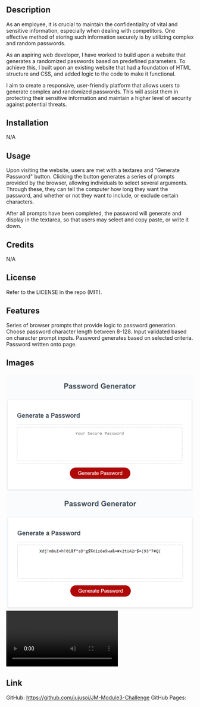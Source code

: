 # <Password Generator>

## Description

As an employee, it is crucial to maintain the confidentiality of vital and sensitive information, especially when dealing with competitors. One effective method of storing such information securely is by utilizing complex and random passwords.

As an aspiring web developer, I have worked to build upon a website that generates a randomized passwords based on predefined parameters. To achieve this, I built upon an existing website that had a foundation of HTML structure and CSS, and added logic to the code to make it functional.

I aim to create a responsive, user-friendly platform that allows users to generate complex and randomized passwords. This will assist them in protecting their sensitive information and maintain a higher level of security against potential threats.

## Installation

N/A

## Usage

Upon visiting the website, users are met with a textarea and "Generate Password" button. Clicking the button generates a series of prompts provided by the browser, allowing individuals to select several arguments. Through these, they can tell the computer how long they want the password, and whether or not they want to include, or exclude certain characters. 

After all prompts have been completed, the password will generate and display in the textarea, so that users may select and copy paste, or write it down.

## Credits

N/A

## License

Refer to the LICENSE in the repo (MIT).

## Features

Series of browser prompts that provide logic to password generation.
Choose password character length between 8-128.
Input validated based on character prompt inputs.
Password generates based on selected criteria.
Password written onto page.

## Images

![Front-end](./readmeimages/frontend.png)
![Password](./readmeimages/generatedpassword.png)
![Functionality](./readmeimages/functionality.mp4)

## Link

GitHub: https://github.com/jujusoi/JM-Module3-Challenge
GitHub Pages: 
